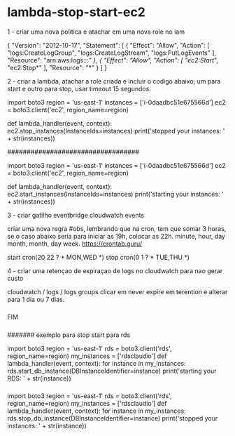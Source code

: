 # lambda-stop-start-ec2

1 - criar uma nova politica e atachar em uma nova role no iam


{
    "Version": "2012-10-17",
    "Statement": [
      {
        "Effect": "Allow",
        "Action": [
          "logs:CreateLogGroup",
          "logs:CreateLogStream",
          "logs:PutLogEvents"
        ],
        "Resource": "arn:aws:logs:*:*:*"
      },
      {
        "Effect": "Allow",
        "Action": [
          "ec2:Start*",
          "ec2:Stop*"
        ],
        "Resource": "*"
      }
    ]
  }


2 - criar a lambda, atachar a role criada e incluir o codigo abaixo, um para start e outro para stop, usar timeout 15 segundos.


import boto3
region = 'us-east-1'
instances = ['i-0daadbc51e675566d']
ec2 = boto3.client('ec2', region_name=region)

def lambda_handler(event, context):
    ec2.stop_instances(InstanceIds=instances)
    print('stopped your instances: ' + str(instances))


##################################

import boto3
region = 'us-east-1'
instances = ['i-0daadbc51e675566d']
ec2 = boto3.client('ec2', region_name=region)

def lambda_handler(event, context):
    ec2.start_instances(InstanceIds=instances)
    print('starting your instances: ' + str(instances))
    
    
    

3 - criar gatilho eventbridge cloudwatch events


criar uma nova regra
#obs, lembrando que na cron, tem que somar 3 horas, se o caso abaixo seria para iniciar as 19h, colocar as 22h. minute, hour, day month, month, day week. https://crontab.guru/

start
cron(20 22 ? * MON,WED *)
stop
cron(0 1 ? * TUE,THU *)


4 - criar uma retençao de expiraçao de logs no cloudwatch para nao gerar custo


cloudwatch / logs / logs groups
clicar em never expire em terention e alterar para 1 dia ou 7 dias.


#####

FIM


#####





####### exemplo para stop start para rds

import boto3
region = 'us-east-1'
rds = boto3.client('rds', region_name=region)
my_instances = ['rdsclaudio']
def lambda_handler(event, context):
    for instance in my_instances:
	    rds.start_db_instance(DBInstanceIdentifier=instance)
	    print('starting your RDS: ' + str(instance))



#####


import boto3
region = 'us-east-1'
rds = boto3.client('rds', region_name=region)
my_instances = ['rdsclaudio']
def lambda_handler(event, context):
    for instance in my_instances:
	    rds.stop_db_instance(DBInstanceIdentifier=instance)
	    print('stopped your instances: ' + str(instance))
